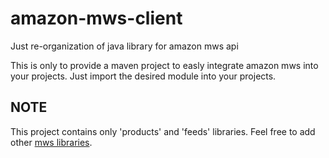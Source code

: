 # amazon-mws-client
Just re-organization of java library for amazon mws api

This is only to provide a maven project to easly integrate amazon mws into your projects. 
Just import the desired module into your projects.

## NOTE ## 
This project contains only 'products' and 'feeds' libraries. Feel free to add other [mws libraries](https://developer.amazonservices.com/javaclients).

